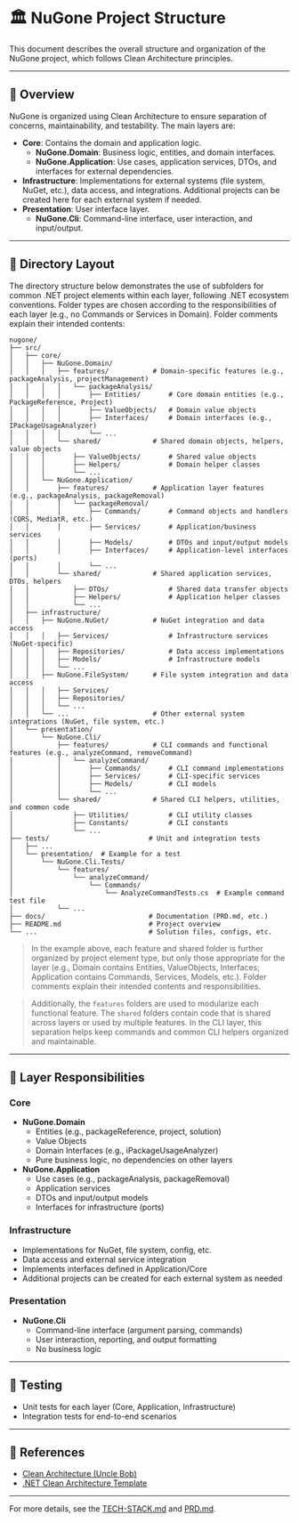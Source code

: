 # 🏛️ NuGone Project Structure

This document describes the overall structure and organization of the NuGone project, which follows Clean Architecture principles.

---

## 🧭 Overview

NuGone is organized using Clean Architecture to ensure separation of concerns, maintainability, and testability. The main layers are:

- **Core**: Contains the domain and application logic.
  - **NuGone.Domain**: Business logic, entities, and domain interfaces.
  - **NuGone.Application**: Use cases, application services, DTOs, and interfaces for external dependencies.
- **Infrastructure**: Implementations for external systems (file system, NuGet, etc.), data access, and integrations. Additional projects can be created here for each external system if needed.
- **Presentation**: User interface layer.
  - **NuGone.Cli**: Command-line interface, user interaction, and input/output.

---

## 📂 Directory Layout

The directory structure below demonstrates the use of subfolders for common .NET project elements within each layer, following .NET ecosystem conventions. Folder types are chosen according to the responsibilities of each layer (e.g., no Commands or Services in Domain). Folder comments explain their intended contents:

```
nugone/
├── src/
│   ├── core/
│   │   ├── NuGone.Domain/
│   │   │   ├── features/           # Domain-specific features (e.g., packageAnalysis, projectManagement)
│   │   │   │   └── packageAnalysis/
│   │   │   │       ├── Entities/       # Core domain entities (e.g., PackageReference, Project)
│   │   │   │       ├── ValueObjects/   # Domain value objects
│   │   │   │       ├── Interfaces/     # Domain interfaces (e.g., IPackageUsageAnalyzer)
│   │   │   │       └── ...
│   │   │   └── shared/             # Shared domain objects, helpers, value objects
│   │   │       ├── ValueObjects/       # Shared value objects
│   │   │       ├── Helpers/            # Domain helper classes
│   │   │       └── ...
│   │   └── NuGone.Application/
│   │       ├── features/           # Application layer features (e.g., packageAnalysis, packageRemoval)
│   │       │   └── packageRemoval/
│   │       │       ├── Commands/       # Command objects and handlers (CQRS, MediatR, etc.)
│   │       │       ├── Services/       # Application/business services
│   │       │       ├── Models/         # DTOs and input/output models
│   │       │       ├── Interfaces/     # Application-level interfaces (ports)
│   │       │       └── ...
│   │       └── shared/             # Shared application services, DTOs, helpers
│   │           ├── DTOs/               # Shared data transfer objects
│   │           ├── Helpers/            # Application helper classes
│   │           └── ...
│   ├── infrastructure/
│   │   ├── NuGone.NuGet/           # NuGet integration and data access
│   │   │   ├── Services/               # Infrastructure services (NuGet-specific)
│   │   │   ├── Repositories/           # Data access implementations
│   │   │   ├── Models/                 # Infrastructure models
│   │   │   └── ...
│   │   ├── NuGone.FileSystem/      # File system integration and data access
│   │   │   ├── Services/
│   │   │   ├── Repositories/
│   │   │   └── ...
│   │   └── ...                     # Other external system integrations (NuGet, file system, etc.)
│   └── presentation/
│       └── NuGone.Cli/
│           ├── features/           # CLI commands and functional features (e.g., analyzeCommand, removeCommand)
│           │   └── analyzeCommand/
│           │       ├── Commands/       # CLI command implementations
│           │       ├── Services/       # CLI-specific services
│           │       ├── Models/         # CLI models
│           │       └── ...
│           └── shared/             # Shared CLI helpers, utilities, and common code
│               ├── Utilities/          # CLI utility classes
│               ├── Constants/          # CLI constants
│               └── ...
├── tests/                         # Unit and integration tests
│   ├── ...
│   └── presentation/  # Example for a test
│       └── NuGone.Cli.Tests/
│           └── features/
│               └── analyzeCommand/
│                   └── Commands/
│                       └── AnalyzeCommandTests.cs  # Example command test file
│           └── ...
├── docs/                          # Documentation (PRD.md, etc.)
├── README.md                      # Project overview
└── ...                            # Solution files, configs, etc.
```

> In the example above, each feature and shared folder is further organized by project element type, but only those appropriate for the layer (e.g., Domain contains Entities, ValueObjects, Interfaces; Application contains Commands, Services, Models, etc.). Folder comments explain their intended contents and responsibilities.

> Additionally, the `features` folders are used to modularize each functional feature. The `shared` folders contain code that is shared across layers or used by multiple features. In the CLI layer, this separation helps keep commands and common CLI helpers organized and maintainable.

---

## 🧩 Layer Responsibilities

### Core
- **NuGone.Domain**
  - Entities (e.g., packageReference, project, solution)
  - Value Objects
  - Domain Interfaces (e.g., iPackageUsageAnalyzer)
  - Pure business logic, no dependencies on other layers
- **NuGone.Application**
  - Use cases (e.g., packageAnalysis, packageRemoval)
  - Application services
  - DTOs and input/output models
  - Interfaces for infrastructure (ports)

### Infrastructure
- Implementations for NuGet, file system, config, etc.
- Data access and external service integration
- Implements interfaces defined in Application/Core
- Additional projects can be created for each external system as needed

### Presentation
- **NuGone.Cli**
  - Command-line interface (argument parsing, commands)
  - User interaction, reporting, and output formatting
  - No business logic

---

## 🧪 Testing
- Unit tests for each layer (Core, Application, Infrastructure)
- Integration tests for end-to-end scenarios

---

## 🔗 References
- [Clean Architecture (Uncle Bob)](https://8thlight.com/blog/uncle-bob/2012/08/13/the-clean-architecture.html)
- [.NET Clean Architecture Template](https://github.com/jasontaylordev/CleanArchitecture)

---

For more details, see the [TECH-STACK.md](./TECH-STACK.md) and [PRD.md](./docs/PRD.md).
